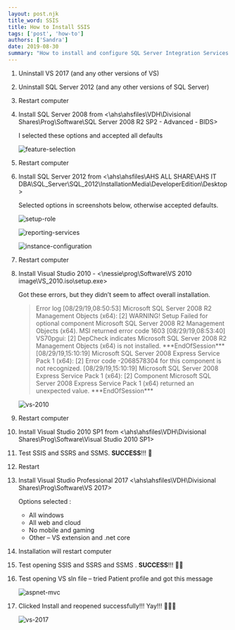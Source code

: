 ```yaml
---
layout: post.njk
title_word: SSIS
title: How to Install SSIS
tags: ['post', 'how-to']
authors: ['Sandra']
date: 2019-08-30
summary: "How to install and configure SQL Server Integration Services (SSIS)"
---
```


1. Uninstall VS 2017 (and any other versions of VS)
2. Uninstall SQL Server 2012 (and any other versions of SQL Server)
3. Restart computer
4. Install SQL Server 2008 from <\\ahs\ahsfiles\VDH\Divisional Shares\Prog\Software\SQL Server 2008 R2 SP2 - Advanced - BIDS>

     I selected these options and accepted all defaults

     ![feature-selection](/assets/images/install-ssis-feature-selection.png)

5. Restart computer
6. Install SQL Server 2012 from <\\ahs\ahsfiles\AHS ALL SHARE\AHS IT DBA\SQL_Server\SQL_2012\InstallationMedia\DeveloperEdition\Desktop\>

    Selected options in screenshots below, otherwise accepted defaults.

    ![setup-role](/assets/images/install-ssis-setup-role.png)

    ![reporting-services](/assets/images/install-ssis-reporting-services.png)

    ![instance-configuration](/assets/images/install-ssis-instance-configuration.png)


7. Restart computer
8. Install Visual Studio 2010 - <\\nessie\prog\Software\VS 2010 image\VS_2010.iso\setup.exe>

   Got these errors, but they didn’t seem to affect overall installation.


   > Error log [08/29/19,08:50:53] Microsoft SQL Server 2008 R2 Management Objects (x64): [2] WARNING! Setup Failed for optional component Microsoft SQL Server 2008 R2 Management Objects (x64). MSI returned error code 1603
   > [08/29/19,08:53:40] VS70pgui: [2] DepCheck indicates Microsoft SQL Server 2008 R2 Management Objects (x64) is not installed.
   > \*\*\*EndOfSession\*\*\*[08/29/19,15:10:19] Microsoft SQL Server 2008 Express Service Pack 1 (x64): [2] Error code -2068578304 for this component is not recognized.
   > [08/29/19,15:10:19] Microsoft SQL Server 2008 Express Service Pack 1 (x64): [2] Component Microsoft SQL Server 2008 Express Service Pack 1 (x64) returned an unexpected value.
   > \*\*\*EndOfSession\*\*\*

    ![vs-2010](/assets/images/install-ssis-vs-2010.png)

9. Restart computer
10. Install Visual Studio 2010 SP1 from <\\ahs\ahsfiles\VDH\Divisional Shares\Prog\Software\Visual Studio 2010 SP1>
11. Test SSIS and SSRS and SSMS. **SUCCESS**!!! 🎉
12. Restart
13. Install Visual Studio Professional 2017 <\\ahs\ahsfiles\VDH\Divisional Shares\Prog\Software\VS 2017>

    Options selected :

    * All windows
    * All web and cloud
    * No mobile and gaming
    * Other – VS extension and .net core

14. Installation will restart computer
15. Test opening SSIS and SSRS and SSMS . **SUCCESS**!!! 🎉🎉
16. Test opening VS sln file – tried Patient profile and got this message

    ![aspnet-mvc](/assets/images/install-ssis-aspnet-mvc.png)


17. Clicked Install and reopened successfully!!! Yay!!! 🎉🎉🎉

    ![vs-2017](/assets/images/install-ssis-vs-2017.png)
